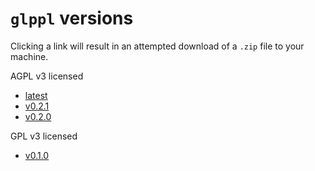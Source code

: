 # `glppl` versions

Clicking a link will result in an attempted download of a `.zip` file to your machine.

AGPL v3 licensed
+ [latest](./glppl-vlatest.zip)
+ [v0.2.1](./glppl-v0.2.1.zip)
+ [v0.2.0](./glppl-v0.2.0.zip)

GPL v3 licensed
+ [v0.1.0](./glppl-v0.1.0.zip)
